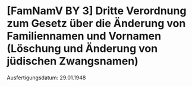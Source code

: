 # [FamNamV BY 3] Dritte Verordnung zum Gesetz über die Änderung von Familiennamen und Vornamen (Löschung und Änderung von jüdischen Zwangsnamen)

Ausfertigungsdatum: 29.01.1948

 